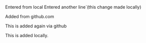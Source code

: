 Entered from local
Entered another line`(this change made locally)

Added from github.com

This is added again via github



This is added locally. 
